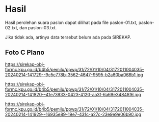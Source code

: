 # Hasil

Hasil perolehan suara paslon dapat dilihat pada file paslon-01.txt, paslon-02.txt, dan paslon-03.txt.

Jika tidak ada, artinya data tersebut belum ada pada SIREKAP.

## Foto C Plano

https://sirekap-obj-formc.kpu.go.id/b4b5/pemilu/ppwp/31/72/01/10/04/3172011004035-20240214-141729--9c5c778b-3562-4647-9595-b2a60ba068b1.jpg

https://sirekap-obj-formc.kpu.go.id/b4b5/pemilu/ppwp/31/72/01/10/04/3172011004035-20240214-141820--41e73833-0423-4120-aa3f-6a68e34848f6.jpg

https://sirekap-obj-formc.kpu.go.id/b4b5/pemilu/ppwp/31/72/01/10/04/3172011004035-20240214-141929--16935e89-19e7-431c-a27c-23e9e9e06b90.jpg
